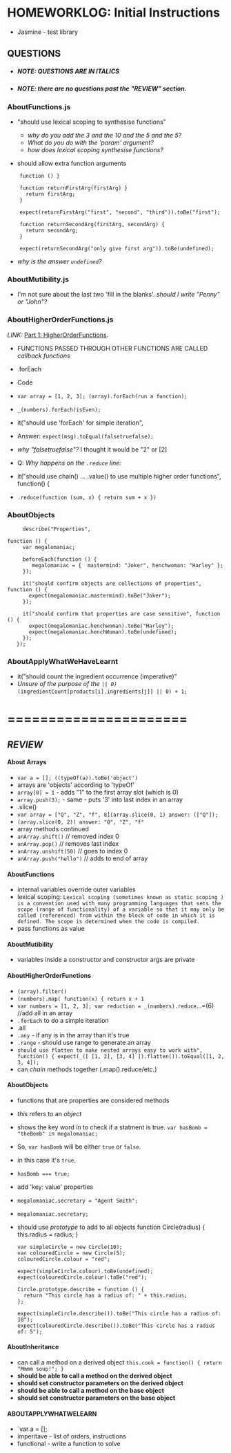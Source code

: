 # __HOMEWORKLOG: Initial Instructions__
- Jasmine - test library

## __QUESTIONS__
- ##### NOTE: _QUESTIONS ARE IN ITALICS_
- ##### NOTE: there are no questions past the "REVIEW" section.

### AboutFunctions.js

- "should use lexical scoping to synthesise functions"
  - _why do you add the 3 and the 10 and the 5 and the 5?_
  - _What do you do with the 'param' argument?_
  - _how does lexical scoping synthesise functions?_

- should allow extra function arguments
```
    function () }

    function returnFirstArg(firstArg) }
      return firstArg;
    }

    expect(returnFirstArg("first", "second", "third")).toBe("first");

    function returnSecondArg(firstArg, secondArg) {
      return secondArg;
    }

    expect(returnSecondArg("only give first arg")).toBe(undefined);
```
  - _why is the answer `undefined`?_

### AboutMutibility.js

- I'm not sure about the last two 'fill in the blanks'. _should I write "Penny" or "John"?_

### AboutHigherOrderFunctions.js
_LINK:_ [Part 1: HigherOrderFunctions](https://www.quora.com/What-is-a-simple-explanation-of-higher-order-functions-and-callbacks-in-JavaScript).
- FUNCTIONS PASSED THROUGH OTHER FUNCTIONS ARE CALLED _callback functions_
- .forEach
 - Code
  - `var array = [1, 2, 3];
    (array).forEach(run a function);`
  - `_(numbers).forEach(isEven);`

- it("should use 'forEach' for simple iteration",
 - Answer: `expect(msg).toEqual(falsetruefalse);`
  - _why "falsetruefalse"?_ I thought it would be "2" or [2]
- Q: _Why happens on the `.reduce` line:_

 - it("should use chain() ... .value() to use multiple higher order functions", function() {
 - `.reduce(function (sum, x) { return sum + x })`

### AboutObjects

```
     describe("Properties",

function () {
     var megalomaniac;

     beforeEach(function () {
        megalomaniac = {  mastermind: "Joker", henchwoman: "Harley" };
     });

     it("should confirm objects are collections of properties", function () {
       expect(megalomaniac.mastermind).toBe("Joker");
     });

     it("should confirm that properties are case sensitive", function () {
       expect(megalomaniac.henchwoman).toBe("Harley");
       expect(megalomaniac.henchWoman).toBe(undefined);
     });
   });
```

### AboutApplyWhatWeHaveLearnt

- it("should count the ingredient occurrence (imperative)"
- _Unsure of the purpose of the `|| 0)`_
`(ingredientCount[products[i].ingredients[j]] || 0) + 1;`

======================
======================

## _REVIEW_

#### About Arrays
- `var a = [];
((typeOf(a)).toBe('object')`
 - arrays are 'objects' according to 'typeOf'
- `array[0] = 1` - adds "1" to the first array slot (which is 0)
 - `array.push(3);` - same - puts '3' into last index in an array
 - .slice()
 - `var array = ["Q", "Z", "f", 8](array.slice(0, 1) answer: (["Q"]);`
 - `(array.slice(0, 2)) answer: "Q", "Z", "f"`
- array methods continued
 - `anArray.shift()` // removed index 0
 - `anArray.pop()` // removes last index
 - `anArray.unshift(50)` // goes to index 0
 - `anArray.push("hello")` // adds to end of array

#### AboutFunctions
- internal variables override outer variables
- lexical scoping: `Lexical scoping (sometimes known as static scoping ) is a convention used with many programming languages that sets the scope (range of functionality) of a variable so that it may only be called (referenced) from within the block of code in which it is defined. The scope is determined when the code is compiled.`
- pass functions as value

#### AboutMutibility
- variables inside a constructor and constructor args are private

#### AboutHigherOrderFunctions
- `(array).filter()`
- `(numbers).map( function(x) {
      return x + 1`
- `var numbers = [1, 2, 3];
    var reduction = _(numbers).reduce`...=(6)
    //add all in an array
- `.forEach` to do a simple iteration
- .all
- `.any` - if any is in the array than it's true
- `.range` - should use range to generate an array
- `should use flatten to make nested arrays easy to work with", function() {
      expect(_([ [1, 2], [3, 4] ]).flatten()).toEqual([1, 2, 3, 4]);`
- can _chain_ methods together (.map().reduce/etc.)

#### AboutObjects
- functions that are properties are considered methods
- _this_ refers to an _object_
- shows the key word _in_ to check if a statment is true. `var hasBomb = "theBomb" in megalomaniac;`
- So, `var hasBomb` will be either `true` or `false`.
- in this case it's `true`.
- `hasBomb === true;`
- add 'key: value' properties
 - `megalomaniac.secretary = "Agent Smith";`
 - `megalomaniac.secretary;`
- should use _prototype_ to add to all objects
function Circle(radius)
      {
        this.radius = radius;
      }

      var simpleCircle = new Circle(10);
      var colouredCircle = new Circle(5);
      colouredCircle.colour = "red";

      expect(simpleCircle.colour).toBe(undefined);
      expect(colouredCircle.colour).toBe("red");

      Circle.prototype.describe = function () {
        return "This circle has a radius of: " + this.radius;
      };

      expect(simpleCircle.describe()).toBe("This circle has a radius of: 10");
      expect(colouredCircle.describe()).toBe("This circle has a radius of: 5");

#### AboutInheritance
- can call a method on a derived object
`this.cook = function() {
    return "Mmmm soup!";
  }`
- __should be able to call a method on the derived object__
- __should set constructor parameters on the derived object__
- __should be able to call a method on the base object__
- __should set constructor parameters on the base object__


 #### ABOUTAPPLYWHATWELEARN
- `var a = [];
- imperitave - list of orders, instructions
- functional - write a function to solve
